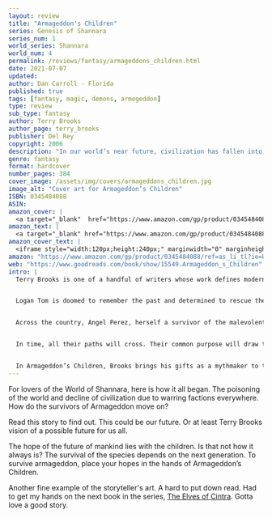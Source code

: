 ```yaml
---
layout: review
title: "Armageddon's Children"
series: Genesis of Shannara
series_num: 1
world_series: Shannara
world_num: 4
permalink: /reviews/fantasy/armageddons_children.html
date: 2021-07-07
updated: 
author: Dan Carroll - Florida
published: true
tags: [fantasy, magic, demons, armegeddon]
type: review
sub_type: fantasy
author: Terry Brooks
author_page: terry_brooks
publisher: Del Rey
copyright: 2006
description: "In our world’s near future, civilization has fallen into terrifying chaos. Navigating the scarred landscape that once was America and guided by a powerful talisman, Logan Tom has sworn an oath to seek out a remarkable being born of magic and destined to lead the final fight against darkness. In time, Logan’s path will cross with others: Angel Perez, herself a survivor of death-dealing forces, and a makeshift family of refugees forced to survive among street gangs, mutants, and marauders. Common purpose will draw Logan and his allies together. Their courage and convictions will be tested and their fates will be decided, as their singular crusade begins: to take back, or lose forever, the only world they have."
genre: fantasy
format: hardcover
number_pages: 384
cover_image: /assets/img/covers/armageddons_children.jpg
image_alt: "Cover art for Armageddon’s Children"
ISBN: 0345484088
ASIN: 
amazon_cover: |
  <a target="_blank"  href="https://www.amazon.com/gp/product/0345484088/ref=as_li_tl?ie=UTF8&camp=1789&creative=9325&creativeASIN=0345484088&linkCode=as2&tag=floridan21-20&linkId=47003c44123f930b3f53efca784661f3"><img border="0" src="//ws-na.amazon-adsystem.com/widgets/q?_encoding=UTF8&MarketPlace=US&ASIN=0345484088&ServiceVersion=20070822&ID=AsinImage&WS=1&Format=_SL250_&tag=floridan21-20" ></a>
amazon_text: |
  <a target="_blank" href="https://www.amazon.com/gp/product/0345484088/ref=as_li_tl?ie=UTF8&camp=1789&creative=9325&creativeASIN=0345484088&linkCode=as2&tag=floridan21-20&linkId=e5c2621f2a25a5f70d7a24c2b5b2d88e">Armageddon's Children (The Genesis of Shannara, Book 1)</a>
amazon_cover_text: |
  <iframe style="width:120px;height:240px;" marginwidth="0" marginheight="0" scrolling="no" frameborder="0" src="//ws-na.amazon-adsystem.com/widgets/q?ServiceVersion=20070822&OneJS=1&Operation=GetAdHtml&MarketPlace=US&source=ac&ref=tf_til&ad_type=product_link&tracking_id=floridan21-20&marketplace=amazon&amp;region=US&placement=0345484088&asins=0345484088&linkId=78b7003aff7f6ea8fc751659bd6baba7&show_border=false&link_opens_in_new_window=false&price_color=333333&title_color=0066c0&bg_color=ffffff"></iframe>
amazon: "https://www.amazon.com/gp/product/0345484088/ref=as_li_tl?ie=UTF8&tag=floridan21-20&camp=1789&creative=9325&linkCode=as2&creativeASIN=0345484088&linkId=02a2553a664480ae874886ffb8629b14"
web: "https://www.goodreads.com/book/show/15549.Armageddon_s_Children"
intro: |
  Terry Brooks is one of a handful of writers whose work defines modern fantasy fiction. His twenty-three international bestsellers have ranged from the beloved Shannara series to stories that tread a much darker path. Armageddon’s Children is a new creation–the perfect opportunity for readers unfamiliar with Brooks’s previous work to experience an author at the height of his considerable storytelling powers. It is a gripping chronicle of a once-familiar world now spun shockingly out of control, in which an extraordinary few struggle to salvage hope in the face of terrifying chaos.


  Logan Tom is doomed to remember the past and determined to rescue the future. Far behind him lies a boyhood cut violently short by his family’s slaughter, when the forces of madness and hate swept our world after decadent excesses led to civilization’s downfall. Somewhere ahead of him rests the only chance to beat back the minions of evil that are systematically killing and enslaving the last remnants of humanity. Navigating the scarred and poisoned landscape that once was America and guided by a powerful talisman, Logan has sworn an oath to seek out a remarkable being born of magic, possessed of untold abilities, and destined to lead the final fight against darkness.


  Across the country, Angel Perez, herself a survivor of the malevolent, death-dealing forces combing the land, has also been chosen for an uncanny mission in the name of her ruined world’s salvation. From the devastated streets of Los Angeles, she will journey to find a place–and a people–shrouded in mystery, celebrated in legend, and vital to the cause of humankind . . . even as a relentless foe follows close behind, bent on her extermination. While in the nearly forsaken city of Seattle, a makeshift family of refugees has carved out a tenuous existence among the street gangs, mutants, and marauders fighting to stay alive against mounting odds–and something unspeakable that has come from the shadows in search of prey.


  In time, all their paths will cross. Their common purpose will draw them together. Their courage and convictions will be tested and their fates will be decided, as their singular crusade begins: to take back, or lose forever, the only world they have.


  In Armageddon’s Children, Brooks brings his gifts as a mythmaker to the timeless theme of the unending, essential conflict between darkness and light–and carries his unique imaginative vision to a stunning new level. Prepare for a breathtaking tour de force. To those who are new to Terry Brooks, welcome. And to those who have read him for many years: prepare for a dramatic surprise.
---
```


For lovers of the World of Shannara, here is how it all began. The poisoning of the world and decline of civilization due to warring factions everywhere. How do the survivors of Armageddon move on?

Read this story to find out. This could be our future. Or at least Terry Brooks vision of a possible future for us all.

The hope of the future of mankind lies with the children. Is that not how it always is? The survival of the species depends on the next generation. To survive armageddon, place your hopes in the hands of Armageddon’s Children.

Another fine example of the storyteller's art. A hard to put down read. Had to get my hands on the next book in the series, [The Elves of Cintra](/reviews/fantasy/the_elves_of_cintra.html). Gotta love a good story.
